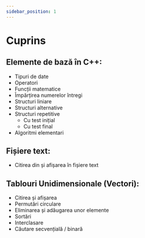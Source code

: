 ```yaml
---
sidebar_position: 1
---
```


# Cuprins

## Elemente de bază în C++:

- Tipuri de date
- Operatori
- Funcții matematice
- Împărțirea numerelor întregi
- Structuri liniare
- Structuri alternative 
- Structuri repetitive
  - Cu test inițial
  - Cu test final
- Algoritmi elementari

## Fișiere text:
- Citirea din și afișarea în fișiere text

## Tablouri Unidimensionale (Vectori):
- Citirea și afișarea
- Permutări circulare
- Eliminarea și adăugarea unor elemente
- Sortări
- Interclasare
- Căutare secvențială / binară